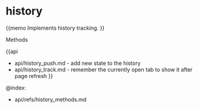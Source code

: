 history 
=============


{{memo Implements history tracking. }}




<div class='h2'>Methods</div>

{{api
- api/history_push.md - add new state to the history
- api/history_track.md - remember the currently open tab to show it after page refresh
}}





@index:
- api/refs/history_methods.md

